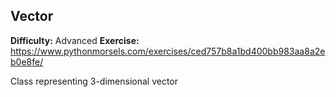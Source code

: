 ## Vector
**Difficulty:** Advanced
**Exercise:** https://www.pythonmorsels.com/exercises/ced757b8a1bd400bb983aa8a2eb0e8fe/

Class representing 3-dimensional vector
    